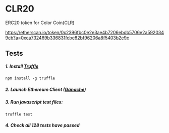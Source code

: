 # CLR20

ERC20 token for Color Coin(CLR)

https://etherscan.io/token/0x2396fbc0e2e3ae4b7206ebdb5706e2a5920349cb?a=0xca732469b336831fcbe82bf96206a8f5403b2e9c

## Tests

##### 1. Install [Truffle](https://truffleframework.com/)
```
npm install -g truffle
```
##### 2. Launch Ethereum Client ([Ganache](https://truffleframework.com/ganache))
##### 3. Run javascript test files:
```
truffle test
```
##### 4. Check all 128 tests have passed  
